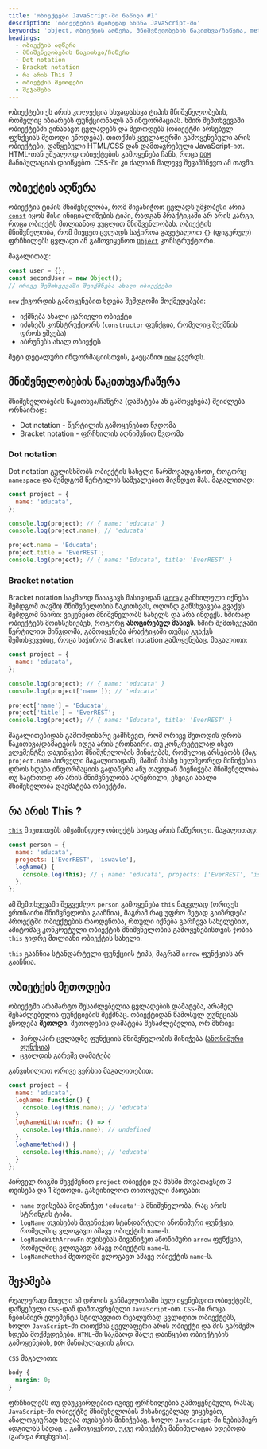 ```yaml
---
title: 'ობიექტები JavaScript-ში ნაწილი #1'
description: 'ობიექტების მცირედად ახსნა JavaScript-ში'
keywords: 'object, ობიექტის აღწერა, მნიშვნელობების წაკითხვა/ჩაწერა, method, read/write, this, Dot notation, Bracket notation, ობიეტქის მეთოდები, რა არის This'
headings:
  - ობიექტის აღწერა
  - მნიშვნელობების წაკითხვა/ჩაწერა
  - Dot notation
  - Bracket notation
  - რა არის This ?
  - ობიეტქის მეთოდები
  - შეჯამება
---
```


ობიექტები ეს არის კოლექცია სხვადასხვა ტიპის მნიშვნელობების, რომელიც იზიარებს ფუნქციონალს ან ინფორმაციას. ხშირ შემთხვევაში ობიექტებში ვინახავთ ცვლადებს და მეთოდებს (ობიექტში არსებულ ფუნქციას მეთოდი ეწოდება). თითქმის ყველაფერში გამოყენებული არის ობიექტები, დაწყებული HTML/CSS დან დამთავრებული JavaScript-ით. HTML-თან უშუალოდ ობიექტების გამოყენება ჩანს, როცა [`DOM`](./guides/javascript/dom) მანიპულაციას დაიწყებთ. CSS-ში კი ძალიან მალევე შევამჩნევთ ამ თავში.

## ობიექტის აღწერა

ობიექტის ტიპის მნიშვნელობა, რომ მივანიჭოთ ცვლადს უმჯობესი არის [`const`](./references/javascript/const) იყოს მისი ინიციალიზების ტიპი, რადგან პრაქტიკაში არ არის კარგი, როცა ობიექტს მთლიანად ვუცლით მნიშვენლობას. ობიექტის მნიშვნელობა, რომ მივცეთ ცვლადს საჭიროა გავუტალოთ `{}` (ფიგურულ) ფრჩხილებს ცვლადი ან გამოვიყენოთ [`Object`](./references/javascript/object#კონსტრუქტორი) კონსტრუქტორი.

მაგალითად:

```js
const user = {};
const secondUser = new Object();
// ორივე შემთხვევაში შეიქმნება ახალი ობიექტები
```

`new` ქივორდის გამოყენებით ხდება შემდგომი მოქმედებები:

- იქმნება ახალი ცარიელი ობიექტი
- იძახებს კონსტრუქტორს (`constructor` ფუნქცია, რომელიც შექმნის დროს ეშვება)
- აბრუნებს ახალ ობიექტს

მეტი დეტალური ინფორმაციისთვის, გაეცანით [`new`](./references/javascript/class#new) გვერდს.

## მნიშვნელობების წაკითხვა/ჩაწერა

მნიშვნელობების წაკითხვა/ჩაწერა (დამატება ან გამოყენება) შეიძლება ორნაირად:

- Dot notation - წერტილის გამოყენებით წვდომა
- Bracket notation - ფრჩხილის აღნიშვნით წვდომა

### Dot notation

Dot notation გულისხმობს ობიექტის სახელი წარმოვადგინოთ, როგორც `namespace` და შემდგომ წერტილის საშუალებით მივწდეთ მას. მაგალითად:

```js
const project = {
  name: 'educata',
};

console.log(project); // { name: 'educata' }
console.log(project.name); // 'educata'

project.name = 'Educata';
project.title = 'EverREST';
console.log(project); // { name: 'Educata', title: 'EverREST' }
```

### Bracket notation

Bracket notation საკმაოდ წაააგავს მასივიდან ([`array`](./guides/javascript/array) განხილული იქნება შემდგომ თავში) მნიშვნელობის წაკითხვას, ოღონდ განსხვავება გვაქვს შემდგომ ნაირი: ვიყენებთ მნიშვნელობს სახელს და არა ინდექს. ხშირად ობიექტებს მოიხსენიებენ, როგორც **ასოცირებულ მასივს**. ხშირ შემთხვევაში წერტილით მიწვდომა, გამოიყენება პრაქტიკაში თუმცა გვაქვს შემთხვევებიც, როცა საჭიროა Bracket notation გამოყენებაც. მაგალითი:

```js
const project = {
  name: 'educata',
};

console.log(project); // { name: 'educata' }
console.log(project['name']); // 'educata'

project['name'] = 'Educata';
project['title'] = 'EverREST';
console.log(project); // { name: 'Educata', title: 'EverREST' }
```

მაგალითებიდან გამომდინარე ვამჩნევთ, რომ ორივე მეთოდის დროს წაკითხვა/დამატების იდეა არის ერთნაირი. თუ კონკრეტულად ისეთ ელემენტზე დავიწყებთ მნიშვნელობის მინიჭებას, რომელიც არსებობს (მაგ: `project.name` პირველი მაგალითადან), მაშინ მასზე ხელმეორედ მინიჭების დროს ხდება ინფორმაციის გადაწერა ანუ თავიდან მიენიჭება მნიშვნელობა თუ საერთოდ არ არის მნიშვნელობა აღწერილი, ესეიგი ახალი მნიშვნელობა დაემატება ობიექტში.

## რა არის This ?

[`this`](./references/javascript/object/this) მიუთითებს ამჟამინდელ ობიექტს სადაც არის ჩაწერილი. მაგალითად:

```js
const person = {
  name: 'educata',
  projects: ['EverREST', 'iswavle'],
  logName() {
    console.log(this); // { name: 'educata', projects: ['EverREST', 'iswavle'] }
  },
};
```

ამ შემთხვევაში შეგვეძლო `person` გამოყენება `this` ნაცვლად (ორივეს ერთნაირი მნიშვნელობა გააჩნია), მაგრამ რაც უფრო მეტად გაიზრდება პროექტში ობიექტების რაოდენობა, რთული იქნება გარჩევა სახელებით, ამიტომაც კონკრეტული ობიექტის მნიშვნელობის გამოყენებისთვის ჯობია `this` ვიდრე მთლიანი ობიექტის სახელი.

`this` გააჩნია სტანდარტული ფუნქციის ტიპს, მაგრამ `arrow` ფუნქციას არ გააჩნია.

## ობიეტქის მეთოდები

ობიექტში არამარტო შესაძლებელია ცვლადების დამატება, არამედ შესაძლებელია ფუნქციების შექმნაც. ობიექტიდან წამოსულ ფუნქციას ეწოდება **მეთოდი**. მეთოდების დამატება შესაძლებელია, ორ მხრივ:

- პირდაპირ ცვლადზე ფუნქციის მნიშვნელობის მინიჭება ([ანონიმური ფუნქცია](./references/javascript/function/anonymous))
- ცვალდის გარეშე დამატება

განვიხილოთ ორივე ვერსია მაგალითებით:

```js
const project = {
  name: 'educata',
  logName: function() {
    console.log(this.name); // 'educata'
  }
  logNameWithArrowFn: () => {
    console.log(this.name); // undefined
  },
  logNameMethod() {
    console.log(this.name); // 'educata'
  }
};
```

პირველ რიგში შევქმენით `project` ობიექტი და მასში მოვათავსეთ 3 თვისება და 1 მეთოდი. განვიხილოთ თითოეული მათგანი:

- `name` თვისებას მივანიჭეთ `'educata'`-ს მნიშვნელობა, რაც არის სტრინგის ტიპი.
- `logName` თვისებას მივანიჭეთ სტანდარტული ანონიმური ფუნქცია, რომელშიც ვლოგავთ ამავე ობიექტის `name`-ს.
- `logNameWithArrowFn` თვისებას მივანიჭეთ ანონიმური `arrow` ფუნქცია, რომელშიც ვლოგავთ ამავე ობიექტის `name`-ს.
- `logNameMethod` მეთოდში ვლოგავთ ამავე ობიექტის `name`-ს.

## შეჯამება

რეალურად მთელი ამ დროის განმავლობაში სულ იყენებდით ობიექტებს, დაწყებული `CSS`-დან დამთავრებული `JavaScript`-ით. `CSS`-ში როცა ნებისმიერ ელემენტს სტილავდით რეალურად ცვლიდით ობიექტებს, ხოლო `JavaScript`-ში თითქმის ყველაფერი არის ობიექტი და მის გარშემო ხდება მოქმედებები. `HTML`-ში საკმაოდ მალე დაიწყებთ ობიექტების გამოყენებას, [`DOM`](./guides/javascript/dom) მანიპულაციის გზით.

`CSS` მაგალითი:

```css
body {
  margin: 0;
}
```

ფრჩხილებს თუ დაუკვირდებით იგივე ფრჩხილებია გამოყენებული, რასაც `JavaScript`-ში ობიექტზე მნიშვნელობის მისანიჭებლად ვიყენებთ, ანალოგიურად ხდება თვისების მინიჭებაც. ხოლო `JavaScript`-ში ნებისმიერ ადგილას სადაც `.` გამოვიყენოთ, უკვე ობიექტზე მანიპულაცია ხდებოდა (გარდა რიცხვისა).
